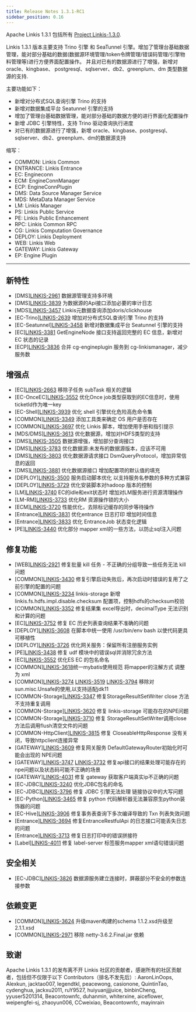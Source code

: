 ```yaml
---
title: Release Notes 1.3.1-RC1
sidebar_position: 0.16
---
```


Apache Linkis 1.3.1 包括所有 [Project Linkis-1.3.0](https://github.com/apache/linkis/projects/23).

Linkis 1.3.1 版本主要支持 Trino 引擎 和 SeaTunnel 引擎。增加了管理台基础数据管理，能对部分基础的数据(数据源环境管理/token令牌管理/错误码管理/引擎物料管理等)进行方便界面配置操作。
并且对已有的数据源进行了增强，新增对 oracle、kingbase、 postgresql、sqlserver、db2、greenplum、dm 类型数据源的支持. 

主要功能如下：

* 新增对分布式SQL查询引擎 Trino 的支持
* 新增对数据集成平台 Seatunnel 引擎的支持
* 增加了管理台基础数据管理，能对部分基础的数据方便的进行界面化配置操作
* 新增 JDBC 引擎特性，支持 Trino 驱动查询执行进度
* 对已有的数据源进行了增强，新增 oracle、kingbase、postgresql、sqlserver、db2、greenplum、dm的数据源支持 

缩写：
- COMMON: Linkis Common
- ENTRANCE: Linkis Entrance
- EC: Engineconn
- ECM: EngineConnManager
- ECP: EngineConnPlugin
- DMS: Data Source Manager Service
- MDS: MetaData Manager Service
- LM: Linkis Manager
- PS: Linkis Public Service
- PE: Linkis Public Enhancement
- RPC: Linkis Common RPC
- CG: Linkis Computation Governance
- DEPLOY: Linkis Deployment
- WEB: Linkis Web
- GATEWAY: Linkis Gateway
- EP: Engine Plugin

---

## 新特性

+ \[DMS][LINKIS-2961](https://github.com/apache/linkis/pull/2961) 数据源管理支持多环境
+ \[DMS][LINKIS-3839](https://github.com/apache/linkis/pull/3839) 为数据源的Api接口添加必要的审计日志 
+ \[MDS][LINKIS-3457](https://github.com/apache/linkis/pull/3457) Linkis元数据查询添加doris/clickhouse
+ \[EC-Trino][LINKIS-2639](https://github.com/apache/linkis/pull/2639) 增加对分布式SQL查询引擎 Trino 的支持
+ \[EC-Seatunnel][LINKIS-3458](https://github.com/apache/linkis/pull/3458)  新增对数据集成平台 Seatunnel 引擎的支持
+ \[EC][LINKIS-3381](https://github.com/apache/linkis/pull/3381) GetEngineNode 接口支持返回完整的 EC 信息，新增对 EC 状态的记录
+ \[ECP][LINKIS-3836](https://github.com/apache/linkis/pull/3836) 合并 cg-engineplugin 服务到 cg-linkismanager，减少服务数



## 增强点

+ \[EC][LINKIS-2663](https://github.com/apache/linkis/pull/2663) 移除子任务 subTask 相关的逻辑
+ \[EC-OnceEC][LINKIS-3552](https://github.com/apache/linkis/pull/3552) 优化Once job类型获取到的EC信息时，使用ticketId作为唯一key
+ \[EC-Shell][LINKIS-3939](https://github.com/apache/linkis/pull/3939) 优化 shell 引擎优化危险高危命令集 
+ \[COMMON][LINKIS-3349](https://github.com/apache/linkis/pull/3349) 添加工具类来确定 OS 用户是否存在
+ \[COMMON][LINKIS-3697](https://github.com/apache/linkis/pull/3697) 优化 Linkis 脚本，增加使用手册和指引提示 
+ \[MDS/DMS][LINKIS-3613](https://github.com/apache/linkis/pull/3613) 优化数据源，增加对HDFS类型的支持
+ \[DMS][LINKIS-3505](https://github.com/apache/linkis/pull/3505) 数据源增强，增加部分查询接口
+ \[DMS][LINKIS-3783](https://github.com/apache/linkis/pull/3783) 优化数据源:未发布的数据源版本，应该不可用
+ \[DMS][LINKIS-3803](https://github.com/apache/linkis/pull/3803) 优化数据源请求接口 DsmQueryProtocol，增加异常信息的返回
+ \[DMS][LINKIS-3881](https://github.com/apache/linkis/pull/3881) 优化数据源接口 增加配置项的默认值的填充 
+ \[DEPLOY][LINKIS-3500](https://github.com/apache/linkis/pull/3500) 服务启动脚本优化 以支持服务名参数的多种方式兼容
+ \[DEPLOY][LINKIS-3729](https://github.com/apache/linkis/pull/3729) 优化安装脚本对hadoop 版本的控制 
+ \[LM][LINKIS-3740](https://github.com/apache/linkis/pull/3740) EC的idle和exit状态时 增加对LM服务进行资源清理操作
+ \[LM-RM][LINKIS-3733](https://github.com/apache/linkis/pull/3733) 优化RM 资源操作锁的大小
+ \[ECM][LINKIS-3720](https://github.com/apache/linkis/pull/3720) 性能优化，去除标记缓存的同步等待操作
+ \[Entrance][LINKIS-3831](https://github.com/apache/linkis/pull/3831) 优化entrance 日志打印 增加时间信息 
+ \[Entrance][LINKIS-3833](https://github.com/apache/linkis/pull/3833) 优化 EntranceJob 状态变化逻辑 
+ \[PE][LINKIS-3440](https://github.com/apache/linkis/pull/3440) 优化部分 mapper xml的一些方法，以防止sql注入问题

## 修复功能
+ \[WEB][LINKIS-2921](https://github.com/apache/linkis/pull/2921) 修复批量 kill 任务 - 不正确的分组导致一些任务无法 kill 问题
+ \[COMMON][LINKIS-3430](https://github.com/apache/linkis/pull/3430) 修复引擎启动失败后，再次启动时错误的复用了之前引擎的配置的问题
+ \[COMMON][LINKIS-3234](https://github.com/apache/linkis/pull/3234) linkis-storage 新增 linkis.fs.hdfs.impl.disable.checksum 配置项，控制hdfs的checksum校验
+ \[COMMON][LINKIS-3352](https://github.com/apache/linkis/pull/3352) 修复结果集 excel导出时，decimalType 无法识别和计算的问题
+ \[EC][LINKIS-3752](https://github.com/apache/linkis/pull/3752) 修复 EC 历史列表查询结果不准确的问题
+ \[DEPLOY][LINKIS-3608](https://github.com/apache/linkis/pull/3608) 在脚本中统一使用 /usr/bin/env bash 以使代码更具可移植性
+ \[DEPLOY][LINKIS-3726](https://github.com/apache/linkis/pull/3726) 优化网关服务：保留所有注册服务实例
+ \[PE][LINKIS-3438](https://github.com/apache/linkis/pull/3438) 修复 udf 模块中的错误sql并消除冗余方法
+ \[EC][LINKIS-3552](https://github.com/apache/linkis/pull/3552) 优化ES EC 的包名命名
+ \[COMMON][LINKIS-3618](https://github.com/apache/linkis/pull/3618)统一mybatis使用规范 将mapper的注解方式 调整为 xml
+ \[COMMON][LINKIS-3274](https://github.com/apache/linkis/pull/3274) [LINKIS-3519](https://github.com/apache/linkis/pull/3519) [LINKIS-3794](https://github.com/apache/linkis/pull/3794) 移除对sun.misc.Unsafe的使用,以支持适配jdk11
+ \[COMMON-Storage][LINKIS-3347](https://github.com/apache/linkis/pull/3347) 修复StorageResultSetWriter close 方法不支持重复调用
+ \[COMMON-Storage][LINKIS-3620](https://github.com/apache/linkis/pull/3620) 修复 linkis-storage 可能存在的NPE问题 
+ \[COMMON-Storage][LINKIS-3710](https://github.com/apache/linkis/pull/3710) 修复 StorageResultSetWriter调用close方法后调用flush清空文件的问题 
+ \[COMMON-HttpClient][LINKIS-3815](https://github.com/apache/linkis/pull/3815) 修复 CloseableHttpResponse 没有关闭，导致httpclient连接异常
+ \[GATEWAY][LINKIS-3609](https://github.com/apache/linkis/pull/3609) 修复网关服务 DefaultGatewayRouter初始化时可能会出现的 NPE问题
+ \[GATEWAY][LINKIS-3747](https://github.com/apache/linkis/pull/3747) [LINKIS-3732](https://github.com/apache/linkis/pull/3732) 修复api接口的结果处理可能存在的npe问题以及状态码可能不正确的场景
+ \[GATEWAY][LINKIS-4031](https://github.com/apache/linkis/pull/4031) 修复 gateway 获取客户端真实ip不正确的问题 
+ \[EC-JDBC][LINKIS-3240](https://github.com/apache/linkis/pull/3240) 优化JDBC包名的命名
+ \[EC-JDBC][LINKIS-3796](https://github.com/apache/linkis/pull/3796) 修复 JDBC 引擎无法处理 链接协议中的大写问题
+ \[EC-Python][LINKIS-3465](https://github.com/apache/linkis/pull/3465) 修复 python 代码解析器无法兼容原生python装饰器的问题 
+ \[EC-Hive][LINKIS-3906](https://github.com/apache/linkis/pull/3906) 修复事务表查询下多次编译导致的 Txn 列表失效问题
+ \[Entrance][LINKIS-3694](https://github.com/apache/linkis/pull/3684) 修复EntranceRestfulApi 的日志接口可能丢失日志的问题 
+ \[Entrance][LINKIS-3713](https://github.com/apache/linkis/pull/3713) 修复日志打印中的错误拼接符
+ \[Label][LINKIS-4011](https://github.com/apache/linkis/pull/4011) 修复 label-server 标签服务mapper xml语句错误问题

## 安全相关
+ \[EC-JDBC][LINKIS-3826](https://github.com/apache/linkis/pull/3826) 数据源服务建立连接时，屏蔽部分不安全的参数连接参数

## 依赖变更
+ \[COMMON][LINKIS-3624](https://github.com/apache/linkis/pull/3624) 升级maven构建的schema 1.1.2.xsd升级至2.1.1.xsd
+ \[COMMON][LINKIS-2971](https://github.com/apache/linkis/pull/2971) 移除 netty-3.6.2.Final.jar 依赖


## 致谢
Apache Linkis 1.3.1 的发布离不开 Linkis 社区的贡献者，感谢所有的社区贡献者，包括但不仅限于以下 Contributors（排名不发先后）:
AaronLinOops, Alexkun, jacktao007, legendtkl, peacewong, casionone, QuintinTao, cydenghua, jackxu2011, ruY9527, 
huiyuanjjjjuice, binbinCheng, yyuser5201314, Beacontownfc, duhanmin, whiterxine, aiceflower, weipengfei-sj, 
zhaoyun006, CCweixiao, Beacontownfc, mayinrain